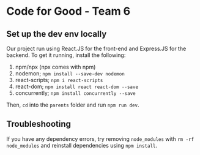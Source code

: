 # Code for Good - Team 6

## Set up the dev env locally

Our project run using React.JS for the front-end and Express.JS for the backend. To get it running, install the following:

1. npm/npx (npx comes with npm)
2. nodemon; `npm install --save-dev nodemon`
3. react-scripts; `npm i react-scripts`
4. react-dom; `npm install react react-dom --save`
4. concurrently; `npm install concurrently --save`

Then, `cd` into the `parents` folder and run `npm run dev`.

## Troubleshooting

If you have any dependency errors, try removing `node_modules` with `rm -rf node_modules` and reinstall dependencies using `npm install`.

